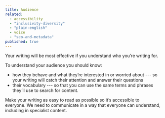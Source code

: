 ```yaml
---
title: Audience
related:
  - accessibility
  - "inclusivity-diversity"
  - "plain-english"
  - voice
  - "seo-and-metadata"
published: true
---
```


Your writing will be most effective if you understand who you’re writing for.

To understand your audience you should know:

- how they behave and what they’re interested in or worried about --- so your writing will catch their attention and answer their questions
- their vocabulary --- so that you can use the same terms and phrases they’ll use to search for content.

Make your writing as easy to read as possible so it’s accessible to everyone. We need to communicate in a way that everyone can understand, including in specialist content.
